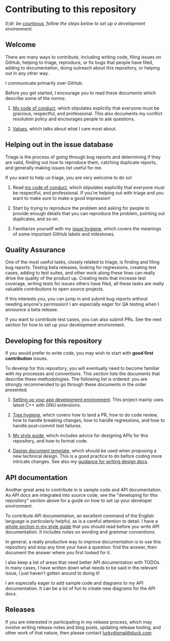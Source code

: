 Contributing to this repository
===============================

_tl;dr: be [courteous](https://github.com/lurkydismal/.github/tree/main/CODE_OF_CONDUCT.md), follow the steps below to set up a development environment._


Welcome
-------

There are many ways to contribute, including writing code, filing issues on GitHub,
helping to triage, reproduce, or fix bugs that people have filed, adding to documentation,
doing outreach about this repository, or helping out in any other way.

I communicate primarily over GitHub.

Before you get started, I encourage you to read these documents which describe some of the norms:

1. [My code of conduct](https://github.com/lurkydismal/.github/tree/main/CODE_OF_CONDUCT.md), which stipulates explicitly
   that everyone must be gracious, respectful, and professional. This
   also documents my conflict resolution policy and encourages people
   to ask questions.

<!-- TODO: Add values -->
2. [Values](VALUES), which talks about what I care most about.


Helping out in the issue database
---------------------------------

Triage is the process of going through bug reports and determining if they are valid, finding out
how to reproduce them, catching duplicate reports, and generally making issues list
useful for me.

If you want to help us triage, you are very welcome to do so!

1. Read [my code of conduct](CODE_OF_CONDUCT.md), which stipulates explicitly
   that everyone must be respectful, and professional. If you're helping out
   with triage and you want to make sure to make a good impression!

2. Start by trying to reproduce the problem and asking for people to
   provide enough details that you can reproduce the problem, pointing out duplicates,
   and so on.

<!-- TODO: Add issue hygiene -->
3. Familiarize yourself with my [issue hygiene](Issue-hygiene), which covers
   the meanings of some important GitHub labels and milestones.


Quality Assurance
-----------------

One of the most useful tasks, closely related to triage, is finding and filing bug reports. Testing
beta releases, looking for regressions, creating test cases, adding to test suites, and
other work along these lines can really drive the quality of the product up. Creating tests
that increase test coverage, writing tests for issues others have filed, all these tasks
are really valuable contributions to open source projects.

If this interests you, you can jump in and submit bug reports without needing anyone's permission!
I am especially eager for QA testing when I announce a beta release.

If you want to contribute test cases, you can also submit PRs. See the next section
for how to set up your development environment.


Developing for this repository
------------------------------

If you would prefer to write code, you may wish to start with **good first contribution** issues.

To develop for this repository, you will eventually need to become familiar
with my processes and conventions. This section lists the documents
that describe these methodologies. The following list is ordered: you
are strongly recommended to go through these documents in the order
presented.

<!-- TODO: Add issue hygiene -->
1. [Setting up your app development environment](SETTING_UP_DEVELOPMENT).
   This project mainly uses latest C++ with GNU extensions.

<!-- TODO: Add tree hygiene -->
2. [Tree hygiene](TREE_HYGIENE), which covers how to land a PR, how to do code review, how to
   handle breaking changes, how to handle regressions, and how to
   handle post-commit test failures.

<!-- TODO: Add style guide -->
3. [My style guide](STYLE_GUIDE), which includes advice for designing APIs for this repository,
   and how to format code.

<!-- TODO: Add template -->
<!-- TODO: Add design documents -->
4. [Design document template](TEMPLATE), which should be used when proposing a new technical design.
   This is a good practice to do before coding more intricate changes.
   See also my [guidance for writing design docs](DESIGN_DOCUMENTS).


API documentation
-----------------

Another great area to contribute in is sample code and API documentation. As API docs are integrated into source code, see the
"developing for this repository" section above for a guide on how to set up your developer environment.

<!-- TODO: Add style guide -->
To contribute API documentation, an excellent command of the English language is particularly helpful, as is a careful attention to detail.
I have a [whole section in my style guide](STYLE_GUIDE#documentation-docs) that you should read before you write API documentation.
It includes notes on wording and grammar conventions.

In general, a really productive way to improve documentation is to use this repository and stop any time your have a question: find the answer, then
document the answer where you first looked for it.

I also keep a list of areas that need better API documentation with TODOs.
In many cases, I have written down what needs to be said in the relevant issue, I just haven't gotten around to doing it!

I am especially eager to add sample code and diagrams to my API documentation. It can be a lot of fun to create new diagrams for the API docs.


Releases
--------

If you are interested in participating in my release process, which may involve writing release notes and blog posts,
updating release tooling, and other work of that nature, then please contact [lurkydismal@duck.com](mailto:lurkydismal@duck.com).
